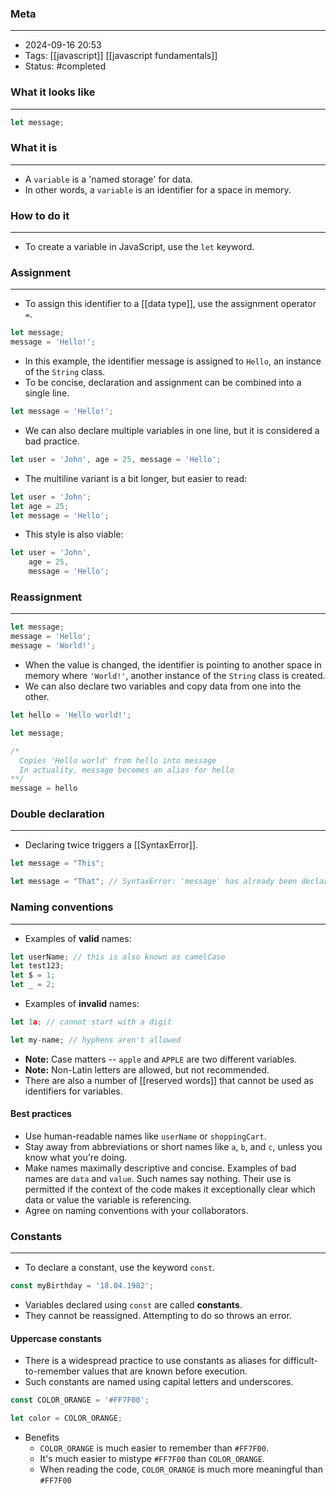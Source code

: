 ### Meta
- - -
- 2024-09-16 20:53
- Tags: [[javascript]] [[javascript fundamentals]]
- Status: #completed

### What it looks like
- - -
```JavaScript file:app.js
let message;
```

### What it is
- - -
-  A `variable` is a 'named storage' for data.
- In other words, a `variable` is an identifier for a space in memory.

### How to do it
---
- To create a variable in JavaScript, use the `let` keyword.

### Assignment
- - -
- To assign this identifier to a [[data type]], use the assignment operator `=`.

```JavaScript file:app.js
let message;
message = 'Hello!';
```

- In this example, the identifier message is assigned to `Hello`, an instance of the `String` class.
- To be concise, declaration and assignment can be combined into a single line.

```JavaScript file:app.js
let message = 'Hello!';
```

- We can also declare multiple variables in one line, but it is considered a bad practice.

```JavaScript file:app.js
let user = 'John', age = 25, message = 'Hello';
```

- The multiline variant is a bit longer, but easier to read:

```JavaScript file:app.js
let user = 'John';
let age = 25;
let message = 'Hello';
```

- This style is also viable:

```JavaScript file:app.js
let user = 'John',
	age = 25,
	message = 'Hello';
```

### Reassignment
- - -
```JavaScript file:app.js
let message;
message = 'Hello';
message = 'World!';
```

- When the value is changed, the identifier is pointing to another space in memory where `'World!'`, another instance of the `String` class is created.
- We can also declare two variables and copy data from one into the other.

```JavaScript file:app.js
let hello = 'Hello world!';

let message;

/*
  Copies 'Hello world' from hello into message
  In actuality, message becomes an alias for hello
**/
message = hello
```

### Double declaration
- - -
- Declaring twice triggers a [[SyntaxError]].

```JavaScript file:app.js
let message = "This";

let message = "That"; // SyntaxError: 'message' has already been declared
```

### Naming conventions
- - -
- Examples of **valid** names:

```JavaScript file:app.js
let userName; // this is also known as camelCase
let test123;
let $ = 1;
let _ = 2;
```

- Examples of **invalid** names:

```JavaScript file:app.js
let 1a; // cannot start with a digit

let my-name; // hyphens aren't allowed
```

- **Note:** Case matters -- `apple` and `APPLE` are two different variables.
- **Note:** Non-Latin letters are allowed, but not recommended.
- There are also a number of [[reserved words]] that cannot be used as identifiers for variables.

#### Best practices
- Use human-readable names like `userName` or `shoppingCart`.
- Stay away from abbreviations or short names like `a`, `b`, and `c`, unless you know what you're doing.
- Make names maximally descriptive and concise. Examples of bad names are `data` and `value`. Such names say nothing. Their use is permitted if the context of the code makes it exceptionally clear which data or value the variable is referencing.
- Agree on naming conventions with your collaborators.

### Constants
- - -
- To declare a constant, use the keyword `const`.

```JavaScript file:app.js
const myBirthday = '18.04.1982';
```

- Variables declared using `const` are called **constants**.
- They cannot be reassigned. Attempting to do so throws an error.

#### Uppercase constants
- There is a widespread practice to use constants as aliases for difficult-to-remember values that are known before execution.
- Such constants are named using capital letters and underscores.

```JavaScript file:app.js
const COLOR_ORANGE = '#FF7F00';

let color = COLOR_ORANGE;
```

- Benefits
	- `COLOR_ORANGE` is much easier to remember than `#FF7F00`.
	- It's much easier to mistype `#FF7F00` than `COLOR_ORANGE`.
	- When reading the code, `COLOR_ORANGE` is much more meaningful than `#FF7F00`
